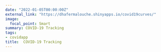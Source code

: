 ```yaml
---
date: "2022-01-05T00:00:00Z"
external_link: "https://dhafermalouche.shinyapps.io/covid19curves/"
image:
  focal_point: Smart
summary: COVID-19 Tracking
tags:
- covidapp
title:  COVID-19 Tracking 
---
```

